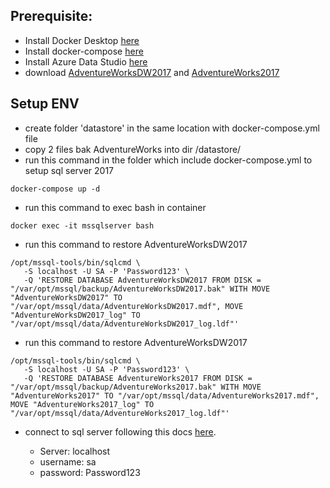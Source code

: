 ## Prerequisite:
- Install Docker Desktop [here](https://docs.docker.com/desktop/windows/install/)
- Install docker-compose [here](https://docs.docker.com/compose/install/)
- Install Azure Data Studio [here](https://docs.microsoft.com/en-us/sql/azure-data-studio/download-azure-data-studio?view=sql-server-ver15)
- download [AdventureWorksDW2017](https://github.com/Microsoft/sql-server-samples/releases/download/adventureworks/AdventureWorksDW2017.bak) and [AdventureWorks2017](https://github.com/Microsoft/sql-server-samples/releases/download/adventureworks/AdventureWorks2017.bak)
## Setup ENV
- create folder 'datastore' in the same location with docker-compose.yml file 
- copy 2 files bak AdventureWorks into dir /datastore/
- run this command in the folder which include docker-compose.yml to setup sql server 2017
```
docker-compose up -d
```
- run this command to exec bash in container
```
docker exec -it mssqlserver bash
```
- run this command to restore AdventureWorksDW2017
```
/opt/mssql-tools/bin/sqlcmd \
   -S localhost -U SA -P 'Password123' \
   -Q 'RESTORE DATABASE AdventureWorksDW2017 FROM DISK = "/var/opt/mssql/backup/AdventureWorksDW2017.bak" WITH MOVE "AdventureWorksDW2017" TO "/var/opt/mssql/data/AdventureWorksDW2017.mdf", MOVE "AdventureWorksDW2017_log" TO "/var/opt/mssql/data/AdventureWorksDW2017_log.ldf"'
```
- run this command to restore AdventureWorksDW2017
```
/opt/mssql-tools/bin/sqlcmd \
   -S localhost -U SA -P 'Password123' \
   -Q 'RESTORE DATABASE AdventureWorks2017 FROM DISK = "/var/opt/mssql/backup/AdventureWorks2017.bak" WITH MOVE "AdventureWorks2017" TO "/var/opt/mssql/data/AdventureWorks2017.mdf", MOVE "AdventureWorks2017_log" TO "/var/opt/mssql/data/AdventureWorks2017_log.ldf"'
```
- connect to sql server following this docs [here](https://docs.microsoft.com/en-us/sql/azure-data-studio/quickstart-sql-server?view=sql-server-ver15). 

    - Server: localhost
    - username: sa
    - password: Password123

